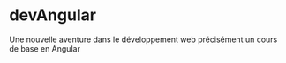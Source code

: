 # devAngular
Une nouvelle aventure dans le développement web précisément un cours de base en Angular 
